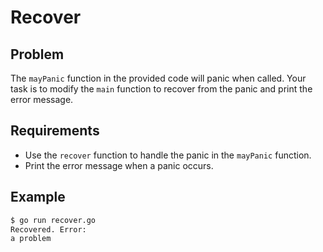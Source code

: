 # Recover

## Problem

The `mayPanic` function in the provided code will panic when called. Your task is to modify the `main` function to recover from the panic and print the error message.

## Requirements

- Use the `recover` function to handle the panic in the `mayPanic` function.
- Print the error message when a panic occurs.

## Example

```sh
$ go run recover.go
Recovered. Error:
a problem
```
